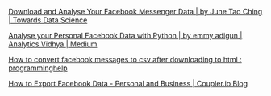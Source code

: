 
[Download and Analyse Your Facebook Messenger Data | by June Tao Ching | Towards Data Science](https://towardsdatascience.com/download-and-analyse-your-facebook-messenger-data-6d1b49404e09)

[Analyse your Personal Facebook Data with Python | by emmy adigun | Analytics Vidhya | Medium](https://medium.com/analytics-vidhya/analyse-your-personal-facebook-data-with-python-5d877e556692)

[How to convert facebook messages to csv after downloading to html : programminghelp](https://old.reddit.com/r/programminghelp/comments/9yg9b5/how_to_convert_facebook_messages_to_csv_after/)

[How to Export Facebook Data - Personal and Business | Coupler.io Blog](https://blog.coupler.io/how-to-export-facebook-data/)
